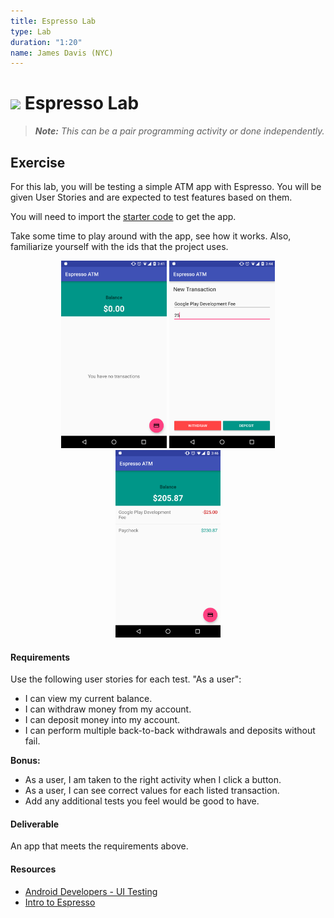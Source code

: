 ```yaml
---
title: Espresso Lab
type: Lab
duration: "1:20"
name: James Davis (NYC)
---
```


# ![](https://ga-dash.s3.amazonaws.com/production/assets/logo-9f88ae6c9c3871690e33280fcf557f33.png) Espresso Lab

> ***Note:*** _This can be a pair programming activity or done independently._

## Exercise

For this lab, you will be testing a simple ATM app with Espresso. You will be given User Stories and are expected to test features based on them.

You will need to import the [starter code](starter-code) to get the app.

Take some time to play around with the app, see how it works. Also, familiarize yourself with the ids that the project uses.

<p align="center">
  <img src="screenshots/1_balance.png" height="300px"/> <img src="screenshots/2_newTransaction.png" height="300px"/> <img src="screenshots/3_filledBalance.png" height="300px"/>
</p>

#### Requirements

Use the following user stories for each test. "As a user":

* I can view my current balance.
* I can withdraw money from my account.
* I can deposit money into my account.
* I can perform multiple back-to-back withdrawals and deposits without fail.

**Bonus:**

* As a user, I am taken to the right activity when I click a button.
* As a user, I can see correct values for each listed transaction.
* Add any additional tests you feel would be good to have.

#### Deliverable

An app that meets the requirements above.

#### Resources

- [Android Developers - UI Testing](http://developer.android.com/training/testing/ui-testing/espresso-testing.html)
- [Intro to Espresso](https://androidresearch.wordpress.com/2015/04/04/an-introduction-to-espresso/)

